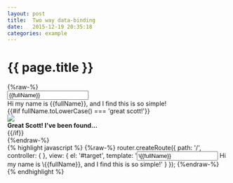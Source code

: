 ```yaml
---
layout: post
title:  Two way data-binding
date:   2015-12-19 20:35:18
categories: example
---
```



<div class="panel">
  <div class="panel-heading">
    <h1 class="title text-center">{{ page.title }}</h1>
  </div>
  <div class="panel-body text-center clearfix cloak">
    {%raw-%}
      <div class="row">
        <div class="col-sm-6">
          <input type="text" class="input stretch" placeholder="Enter a name" value="{{fullName}}">
        </div>
        <div class="col-sm-6">
          Hi my name is {{fullName}}, and I find this is so simple!
        </div>
        {{#if fullName.toLowerCase() === 'great scott!'}}
          <div class="col-xs-12 {{#if !fullName}} hide {{/if}}">
            <img src="/lodestar-ractive/assets/images/great-scott.gif"/>
          </div>
          <div class="col-xs-12 {{#if !fullName}} hide {{/if}}">
            <strong>Great Scott! I've been found...</strong>
          </div>
        {{/if}}
      </div>
    {%endraw-%}
  </div>
  <div class="panel-footer">
{% highlight javascript %}
{%raw-%}
router.createRoute({
  path: '/',
  controller: { },
  view: {
    el: '#target',
    template: '<input type="text" value="\{{fullName}}"/> Hi my name is \{{fullName}}, and I find this is so simple!'
  }
});
{%endraw-%}
{% endhighlight %}
  </div>
</div>
